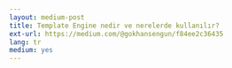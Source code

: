 ```yaml
---
layout: medium-post
title: Template Engine nedir ve nerelerde kullanılır?
ext-url: https://medium.com/@gokhansengun/f84ee2c36435
lang: tr
medium: yes 
---
```

